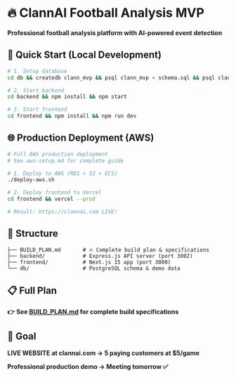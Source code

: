 # 🔥 ClannAI Football Analysis MVP

**Professional football analysis platform with AI-powered event detection**

## 🚀 Quick Start (Local Development)

```bash
# 1. Setup database
cd db && createdb clann_mvp && psql clann_mvp < schema.sql && psql clann_mvp < seeds/demo_data.sql

# 2. Start backend  
cd backend && npm install && npm start

# 3. Start frontend
cd frontend && npm install && npm run dev
```

## 🌐 Production Deployment (AWS)

```bash
# Full AWS production deployment
# See aws-setup.md for complete guide

# 1. Deploy to AWS (RDS + S3 + ECS)
./deploy-aws.sh

# 2. Deploy frontend to Vercel
cd frontend && vercel --prod

# Result: https://clannai.com LIVE!
```

## 📁 Structure

```
├── BUILD_PLAN.md       # 🔥 Complete build plan & specifications
├── backend/            # Express.js API server (port 3002)
├── frontend/           # Next.js 15 app (port 3000)  
└── db/                 # PostgreSQL schema & demo data
```

## 📋 Full Plan

**👉 See [BUILD_PLAN.md](BUILD_PLAN.md) for complete build specifications**

## 🎯 Goal

**LIVE WEBSITE at clannai.com → 5 paying customers at $5/game**

**Professional production demo → Meeting tomorrow ✅** 
